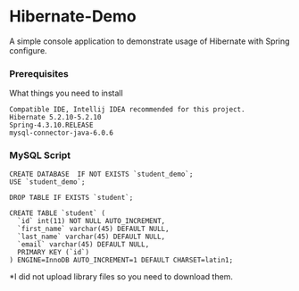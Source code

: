# Hibernate-Demo
A simple console application to demonstrate usage of Hibernate with Spring configure.

### Prerequisites

What things you need to install

```
Compatible IDE, Intellij IDEA recommended for this project.
Hibernate 5.2.10-5.2.10
Spring-4.3.10.RELEASE
mysql-connector-java-6.0.6

```

### MySQL Script

```
CREATE DATABASE  IF NOT EXISTS `student_demo`;
USE `student_demo`;

DROP TABLE IF EXISTS `student`;

CREATE TABLE `student` (
  `id` int(11) NOT NULL AUTO_INCREMENT,
  `first_name` varchar(45) DEFAULT NULL,
  `last_name` varchar(45) DEFAULT NULL,
  `email` varchar(45) DEFAULT NULL,
  PRIMARY KEY (`id`)
) ENGINE=InnoDB AUTO_INCREMENT=1 DEFAULT CHARSET=latin1;

```

*I did not upload library files so you need to download them.
